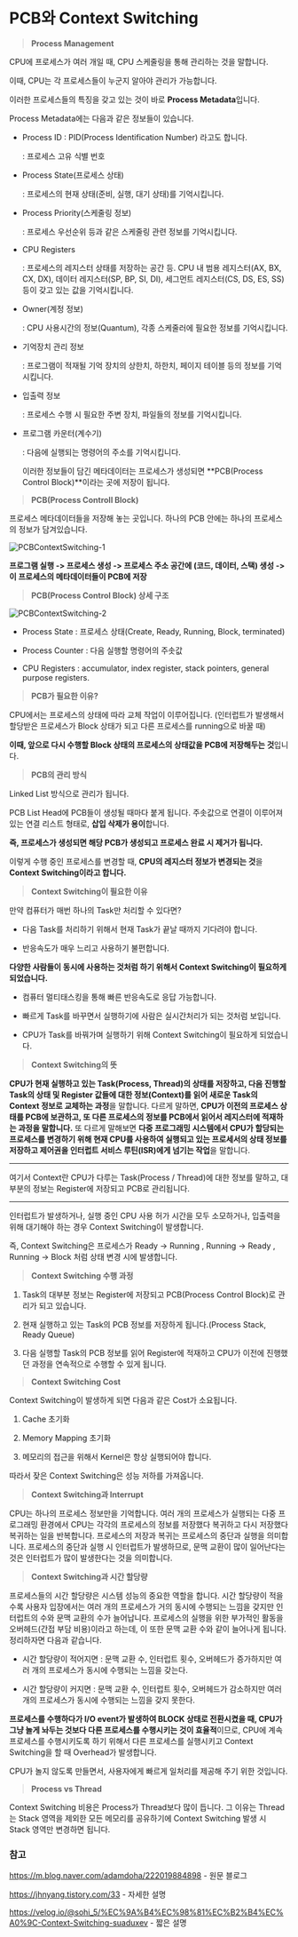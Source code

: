 # PCB와 Context Switching
> **Process Management**

  CPU에 프로세스가 여러 개일 때, CPU 스케줄링을 통해 관리하는 것을 말합니다.

  이때, CPU는 각 프로세스들이 누군지 알아야 관리가 가능합니다.

  이러한 프로세스들의 특징을 갖고 있는 것이 바로 **Process Metadata**입니다.

  

Process Metadata에는 다음과 같은 정보들이 있습니다.

- Process ID : PID(Process Identification Number) 라고도 합니다.

   : 프로세스 고유 식별 번호

- Process State(프로세스 상태)

   : 프로세스의 현재 상태(준비, 실행, 대기 상태)를 기억시킵니다.

- Process Priority(스케줄링 정보)

   : 프로세스 우선순위 등과 같은 스케줄링 관련 정보를 기억시킵니다.

- CPU Registers

   : 프로세스의 레지스터 상태를 저장하는 공간 등. CPU 내 범용 레지스터(AX, BX, CX, DX), 데이터 레지스터(SP, BP, SI, DI), 세그먼트 레지스터(CS, DS, ES, SS) 등이 갖고 있는 값을 기억시킵니다.

- Owner(계정 정보)

   : CPU 사용시간의 정보(Quantum), 각종 스케줄러에 필요한 정보를 기억시킵니다.

- 기억장치 관리 정보

   : 프로그램이 적재될 기억 장치의 상한치, 하한치, 페이지 테이블 등의 정보를 기억시킵니다.

- 입출력 정보

   : 프로세스 수행 시 필요한 주변 장치, 파일들의 정보를 기억시킵니다.

- 프로그램 카운터(계수기)

   : 다음에 실행되는 명령어의 주소를 기억시킵니다.

  

  이러한 정보들이 담긴 메타데이터는 프로세스가 생성되면 **PCB(Process Control Block)**이라는 곳에 저장이 됩니다.

> **PCB(Process Controll Block)**

프로세스 메타데이터들을 저장해 놓는 곳입니다. 하나의 PCB 안에는 하나의 프로세스의 정보가 담겨있습니다.

![PCBContextSwitching-1](https://raw.githubusercontent.com/Songwonseok/CS-Study/main/OS/images/PCBContextSwitching-1.png)


**프로그램 실행 -> 프로세스 생성 -> 프로세스 주소 공간에 (코드, 데이터, 스택) 생성 -> 이 프로세스의 메타데이터들이 PCB에 저장**

  

> **PCB(Process Control Block) 상세 구조**

![PCBContextSwitching-2](https://raw.githubusercontent.com/Songwonseok/CS-Study/main/OS/images/PCBContextSwitching-2.png)

  

  * Process State : 프로세스 상태(Create, Ready, Running, Block, terminated)

  * Process Counter : 다음 실행할 명령어의 주솟값

  * CPU Registers : accumulator, index register, stack pointers, general purpose registers.

  > **PCB가 필요한 이유?**

  CPU에서는 프로세스의 상태에 따라 교체 작업이 이루어집니다. (인터럽트가 발생해서 할당받은 프로세스가 Block 상태가 되고 다른 프로세스를 running으로 바꿀 때)

  

  **이때, 앞으로 다시 수행할 Block 상태의 프로세스의 상태값을 PCB에 저장해두는 것**입니다.

  > **PCB의 관리 방식**

  Linked List 방식으로 관리가 됩니다.

  PCB List Head에 PCB들이 생성될 때마다 붙게 됩니다. 주솟값으로 연결이 이루어져 있는 연결 리스트 형태로, **삽입 삭제가 용이**합니다.

  **즉, 프로세스가 생성되면 해당 PCB가 생성되고 프로세스 완료 시 제거가 됩니다.**

  

  이렇게 수행 중인 프로세스를 변경할 때, **CPU의 레지스터 정보가 변경되는 것**을 **Context Switching이라고 합니다.**

  >  **Context Switching이 필요한 이유**

  만약 컴퓨터가 매번 하나의 Task만 처리할 수 있다면?

  - 다음 Task를 처리하기 위해서 현재 Task가 끝날 때까지 기다려야 합니다.

  - 반응속도가 매우 느리고 사용하기 불편합니다.

  

  **다양한 사람들이 동시에 사용하는 것처럼 하기 위해서 Context Switching이 필요하게 되었습니다.**

  - 컴퓨터 멀티태스킹을 통해 빠른 반응속도로 응답 가능합니다.

  - 빠르게 Task를 바꾸면서 실행하기에 사람은 실시간처리가 되는 것처럼 보입니다.

  - CPU가 Task를 바꿔가며 실행하기 위해 Context Switching이 필요하게 되었습니다.

  > **Context Switching의 뜻**

  **CPU가 현재 실행하고 있는 Task(Process, Thread)의 상태를 저장하고, 다음 진행할 Task의 상태 및 Register 값들에 대한 정보(Context)를 읽어 새로운 Task의 Context 정보로 교체하는 과정**을 말합니다. 다르게 말하면, **CPU가 이전의 프로세스 상태를 PCB에 보관하고, 또 다른 프로세스의 정보를 PCB에서 읽어서 레지스터에 적재하는 과정을 말합니다.** 또 다르게 말해보면 **다중 프로그래밍 시스템에서 CPU가 할당되는 프로세스를 변경하기 위해 현재 CPU를 사용하여 실행되고 있는 프로세서의 상태 정보를 저장하고 제어권을 인터럽트 서비스 루틴(ISR)에게 넘기는 작업**을 말합니다.

****

  여기서 Context란 CPU가 다루는 Task(Process / Thread)에 대한 정보를 말하고, 대부분의 정보는 Register에 저장되고 PCB로 관리됩니다.

****

  인터럽트가 발생하거나, 실행 중인 CPU 사용 허가 시간을 모두 소모하거나, 입출력을 위해 대기해야 하는 경우 Context Switching이 발생합니다.

  

  즉, Context Switching은 프로세스가 Ready -> Running , Running -> Ready , Running -> Block 처럼 상태 변경 시에 발생합니다.

  > **Context Switching 수행 과정**

  1. Task의 대부분 정보는 Register에 저장되고 PCB(Process Control Block)로 관리가 되고 있습니다.

  2. 현재 실행하고 있는 Task의 PCB 정보를 저장하게 됩니다.(Process Stack, Ready Queue)

  3. 다음 실행할 Task의 PCB 정보를 읽어 Register에 적재하고 CPU가 이전에 진행했던 과정을 연속적으로 수행할 수 있게 됩니다.

  > **Context Switching Cost**

  Context Switching이 발생하게 되면 다음과 같은 Cost가 소요됩니다.

  1. Cache 초기화

  2. Memory Mapping 초기화

  3. 메모리의 접근을 위해서 Kernel은 항상 실행되어야 합니다.

  

  따라서 잦은 Context Switching은 성능 저하를 가져옵니다.

  > **Context Switching과 Interrupt**

  CPU는 하나의 프로세스 정보만을 기억합니다. 여러 개의 프로세스가 실행되는 다중 프로그래밍 환경에서 CPU는 각각의 프로세스의 정보를 저장했다 복귀하고 다시 저장했다 복귀하는 일을 반복합니다. 프로세스의 저장과 복귀는 프로세스의 중단과 실행을 의미합니다. 프로세스의 중단과 실행 시 인터럽트가 발생하므로, 문맥 교환이 많이 일어난다는 것은 인터럽트가 많이 발생한다는 것을 의미합니다.

  > **Context Switching과 시간 할당량**

  프로세스들의 시간 할당량은 시스템 성능의 중요한 역할을 합니다. 시간 할당량이 적을수록 사용자 입장에서는 여러 개의 프로세스가 거의 동시에 수행되는 느낌을 갖지만 인터럽트의 수와 문맥 교환의 수가 늘어납니다. 프로세스의 실행을 위한 부가적인 활동을 오버헤드(간접 부담 비용)이라고 하는데, 이 또한 문맥 교환 수와 같이 늘어나게 됩니다. 정리하자면 다음과 같습니다.

  

  - 시간 할당량이 적어지면 : 문맥 교환 수, 인터럽트 횟수, 오버헤드가 증가하지만 여러 개의 프로세스가 동시에 수행되는 느낌을 갖는다.

  - 시간 할당량이 커지면 : 문맥 교환 수, 인터럽트 횟수, 오버헤드가 감소하지만 여러 개의 프로세스가 동시에 수행되는 느낌을 갖지 못한다.

  

  **프로세스를 수행하다가 I/O event가 발생하여 BLOCK 상태로 전환시켰을 때, CPU가 그냥 놀게 놔두는 것보다 다른 프로세스를 수행시키는 것이 효율적**이므로, CPU에 계속 프로세스를 수행시키도록 하기 위해서 다른 프로세스를 실행시키고 Context Switching을 할 때 Overhead가 발생합니다.

  CPU가 놀지 않도록 만들면서, 사용자에게 빠르게 일처리를 제공해 주기 위한 것입니다.

  > **Process vs Thread**

  Context Switching 비용은 Process가 Thread보다 많이 듭니다. 그 이유는 Thread는 Stack 영역을 제외한 모든 메모리를 공유하기에 Context Switching 발생 시 Stack 영역만 변경하면 됩니다.



### 참고

https://m.blog.naver.com/adamdoha/222019884898 - 원문 블로그

https://jhnyang.tistory.com/33 - 자세한 설명

https://velog.io/@sohi_5/%EC%9A%B4%EC%98%81%EC%B2%B4%EC%A0%9C-Context-Switching-suaduxev - 짧은 설명
